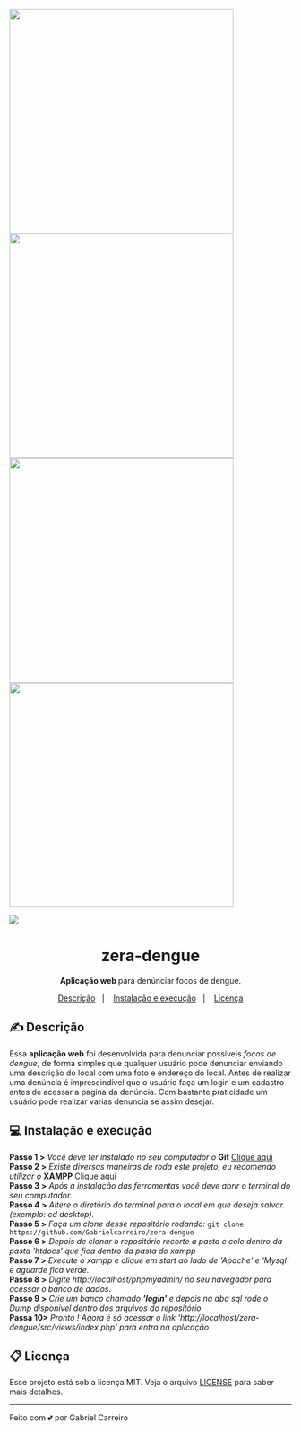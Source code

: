 <img src="https://i.imgur.com/FGh1Cap.png" width="400"> <img src="https://i.imgur.com/LYoeeFX.png" width="400">
<img src="https://i.imgur.com/SzDwsHF.png" width="400"> <img src="https://i.imgur.com/e552nEg.png" width="400">

![](https://media.giphy.com/media/Uq49MQwwKDkXSjesDD/giphy.gif)

<h1 align="center"> zera-dengue </h1>
<p align="center"> <strong> Aplicação web </strong> para denúnciar focos de dengue.  </p>

<p align="center">
  <a href="#-descrição">Descrição</a>&nbsp;&nbsp;&nbsp;|&nbsp;&nbsp;&nbsp;
  <a href="#-instalação-e-execução">Instalação e execução</a>&nbsp;&nbsp;&nbsp;|&nbsp;&nbsp;&nbsp;
  <a href="#memo-licença">Licença</a>
</p>
 
## ✍ Descrição

 Essa **aplicação web** foi desenvolvida para denunciar possíveis *focos de dengue*, de forma simples 
 que qualquer usuário pode denunciar enviando uma descrição do local com uma foto e endereço do local.
 Antes de realizar uma denúncia é imprescindível que o usuário faça um login e um cadastro antes de acessar
 a pagina da denúncia. Com bastante praticidade um usuário pode realizar varias denuncia se assim desejar.
 
 ## 💻 Instalação e execução
 
**Passo 1 >**  *Você deve ter instalado no seu computador o*  **Git** <a href="https://git-scm.com/"> Clique aqui </a><br>
**Passo 2 >**  *Existe diversas maneiras de roda este projeto, eu recomendo utilizar o* **XAMPP** <a href="https://www.apachefriends.org/pt_br/index.html"> Clique aqui </a><br>
**Passo 3 >**  *Após a instalação das ferramentas você deve abrir o terminal do seu computador.* <br>
**Passo 4 >**  *Altere o diretório do terminal para o local em que deseja salvar. (exemplo: cd desktop).*<br>
**Passo 5 >**  *Faça um clone desse repositório rodando:* `git clone https://github.com/Gabrielcarreiro/zera-dengue`<br>
**Passo 6 >**  *Depois de clonar o repositório recorte a pasta e cole dentro da pasta 'htdocs' que fica dentro da pasta do xampp* <br>
**Passo 7 >**  *Execute o xampp e clique em start ao lado de 'Apache' e 'Mysql' e  aguarde fica verde.* </i><br>
**Passo 8 >**  *Digite http://localhost/phpmyadmin/ no seu navegador para acessar o banco de dados*.<br>
**Passo 9 >**  *Crie um banco chamado **'login'** e depois na aba sql rode o Dump disponível dentro dos arquivos do repositório* <br>
**Passa 10>**  *Pronto ! Agora é só acessar o link 'http://localhost/zera-dengue/src/views/index.php' para entra na aplicação* <br>

## 📋 Licença

Esse projeto está sob a licença MIT. Veja o arquivo [LICENSE](LICENSE.md) para saber mais detalhes.

---
Feito com 💕 por Gabriel Carreiro

